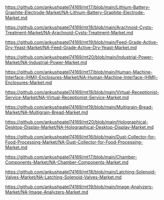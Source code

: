 <p><a href="https://github.com/ankushpatel74169/mt17/blob/main/Lithium-Battery-Graphite-Electrode-Market/NA-Lithium-Battery-Graphite-Electrode-Market.md">https://github.com/ankushpatel74169/mt17/blob/main/Lithium-Battery-Graphite-Electrode-Market/NA-Lithium-Battery-Graphite-Electrode-Market.md</a></p><p><a href="https://github.com/ankushpatel74169/mt18/blob/main/Arachnoid-Cysts-Treatment-Market/NA-Arachnoid-Cysts-Treatment-Market.md">https://github.com/ankushpatel74169/mt18/blob/main/Arachnoid-Cysts-Treatment-Market/NA-Arachnoid-Cysts-Treatment-Market.md</a></p><p><a href="https://github.com/ankushpatel74169/mt19/blob/main/Feed-Grade-Active-Dry-Yeast-Market/NA-Feed-Grade-Active-Dry-Yeast-Market.md">https://github.com/ankushpatel74169/mt19/blob/main/Feed-Grade-Active-Dry-Yeast-Market/NA-Feed-Grade-Active-Dry-Yeast-Market.md</a></p><p><a href="https://github.com/ankushpatel74169/mt20/blob/main/Industrial-Power-Market/NA-Industrial-Power-Market.md">https://github.com/ankushpatel74169/mt20/blob/main/Industrial-Power-Market/NA-Industrial-Power-Market.md</a></p><p><a href="https://github.com/ankushpatel74169/mt17/blob/main/Human-Machine-Interface-(HMI)-Enclosures-Market/NA-Human-Machine-Interface-(HMI)-Enclosures-Market.md">https://github.com/ankushpatel74169/mt17/blob/main/Human-Machine-Interface-(HMI)-Enclosures-Market/NA-Human-Machine-Interface-(HMI)-Enclosures-Market.md</a></p><p><a href="https://github.com/ankushpatel74169/mt18/blob/main/Virtual-Receptionist-Service-Market/NA-Virtual-Receptionist-Service-Market.md">https://github.com/ankushpatel74169/mt18/blob/main/Virtual-Receptionist-Service-Market/NA-Virtual-Receptionist-Service-Market.md</a></p><p><a href="https://github.com/ankushpatel74169/mt19/blob/main/Multigrain-Bread-Market/NA-Multigrain-Bread-Market.md">https://github.com/ankushpatel74169/mt19/blob/main/Multigrain-Bread-Market/NA-Multigrain-Bread-Market.md</a></p><p><a href="https://github.com/ankushpatel74169/mt20/blob/main/Holographical-Desktop-Display-Market/NA-Holographical-Desktop-Display-Market.md">https://github.com/ankushpatel74169/mt20/blob/main/Holographical-Desktop-Display-Market/NA-Holographical-Desktop-Display-Market.md</a></p><p><a href="https://github.com/ankushpatel74169/mt16/blob/main/Dust-Collector-for-Food-Processing-Market/NA-Dust-Collector-for-Food-Processing-Market.md">https://github.com/ankushpatel74169/mt16/blob/main/Dust-Collector-for-Food-Processing-Market/NA-Dust-Collector-for-Food-Processing-Market.md</a></p><p><a href="https://github.com/ankushpatel74169/mt17/blob/main/Chamber-Components-Market/NA-Chamber-Components-Market.md">https://github.com/ankushpatel74169/mt17/blob/main/Chamber-Components-Market/NA-Chamber-Components-Market.md</a></p><p><a href="https://github.com/ankushpatel74169/mt18/blob/main/Latching-Solenoid-Valves-Market/NA-Latching-Solenoid-Valves-Market.md">https://github.com/ankushpatel74169/mt18/blob/main/Latching-Solenoid-Valves-Market/NA-Latching-Solenoid-Valves-Market.md</a></p><p><a href="https://github.com/ankushpatel74169/mt19/blob/main/Image-Analyzers-Market/NA-Image-Analyzers-Market.md">https://github.com/ankushpatel74169/mt19/blob/main/Image-Analyzers-Market/NA-Image-Analyzers-Market.md</a></p>

